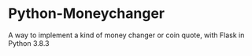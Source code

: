 # Python-Moneychanger
A way to implement a kind of money changer or coin quote, with Flask in Python 3.8.3
